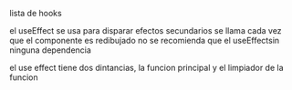 lista de hooks

el useEffect se usa para disparar efectos secundarios
se llama cada vez que el componente es redibujado
no se recomienda que el useEffectsin ninguna dependencia

el use effect tiene dos dintancias, la funcion principal
y el limpiador de la funcion



